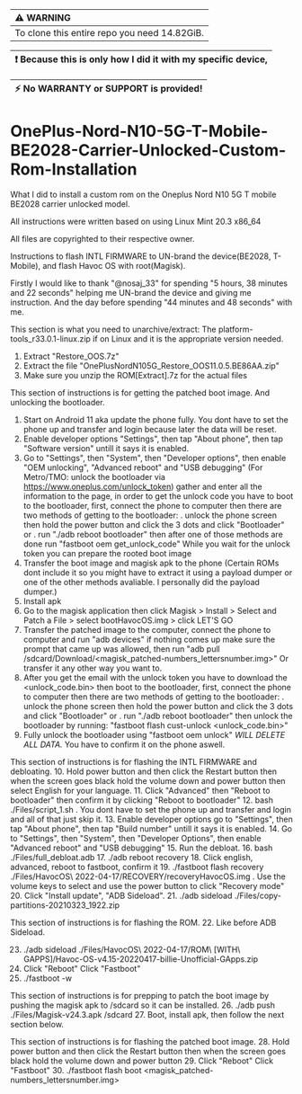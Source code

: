 | :warning: WARNING          |
|:---------------------------|
| To clone this entire repo you need 14.82GiB.      |

| :exclamation:  Because this is only how I did it with my specific device,   |
|-----------------------------------------|


| :zap:        No WARRANTY or SUPPORT is provided!   |
|-----------------------------------------|

# OnePlus-Nord-N10-5G-T-Mobile-BE2028-Carrier-Unlocked-Custom-Rom-Installation
What I did to install a custom rom on the Oneplus Nord N10 5G T mobile BE2028 carrier unlocked model.

All instructions were written based on using Linux Mint 20.3 x86_64

All files are copyrighted to their respective owner.


Instructions to flash INTL FIRMWARE to UN-brand the device(BE2028, T-Mobile), and flash Havoc OS with root(Magisk).

Firstly I would like to thank "@nosaj_33" for spending "5 hours, 38 minutes and 22 seconds" helping me UN-brand the device and giving me instruction. And the day before spending "44 minutes and 48 seconds" with me.

This section is what you need to unarchive/extract:
The platform-tools_r33.0.1-linux.zip if on Linux and it is the appropriate version needed.
01. Extract "Restore_OOS.7z"
02. Extract the file "OnePlusNordN105G_Restore_OOS11.0.5.BE86AA.zip"
03. Make sure you unzip the ROM[Extract].7z for the actual files

This section of instructions is for getting the patched boot image. And unlocking the bootloader.
1. Start on Android 11 aka update the phone fully. You dont have to set the phone up and transfer and login because later the data will be reset.
2. Enable developer options  "Settings", then tap "About phone", then tap "Software version" untill it says it is enabled.
3. Go to "Settings", then "System", then "Developer options", then enable "OEM unlocking", "Advanced reboot" and "USB debugging"
(For Metro/TMO: unlock the bootloader via https://www.oneplus.com/unlock_token)
gather and enter all the information to the page,
in order to get the unlock code you have to boot to the bootloader,
first, connect the phone to computer
then there are two methods of getting to the bootloader:
. unlock the phone screen then hold the power button and click the 3 dots and click "Bootloader"
or
. run "./adb reboot bootloader"
then after one of those methods are done run "fastboot oem get_unlock_code"
While you wait for the unlock token you can prepare the rooted boot image
4. Transfer the boot image and magisk apk to the phone (Certain ROMs dont include it so you might have to extract it using a payload dumper or one of the other methods avaliable. I personally did the payload dumper.)
5. Install apk
6. Go to the magisk application then click Magisk > Install > Select and Patch a File > select bootHavocOS.img > click LET'S GO
7. Transfer the patched image to the computer, connect the phone to computer and run "adb devices" if nothing comes up make sure the prompt that came up was allowed, then run "adb pull /sdcard/Download/<magisk_patched-numbers_lettersnumber.img>"
Or transfer it any other way you want to.
8. After you get the email with the unlock token you have to download the <unlock_code.bin> then boot to the bootloader,
first, connect the phone to computer
then there are two methods of getting to the bootloader:
. unlock the phone screen then hold the power button and click the 3 dots and click "Bootloader"
or
. run "./adb reboot bootloader"
then unlock the bootloader by running: "fastboot flash cust-unlock <unlock_code.bin>"
9. Fully unlock the bootloader using "fastboot oem unlock" *WILL DELETE ALL DATA.* You have to confirm it on the phone aswell.

This section of instructions is for flashing the INTL FIRMWARE and debloating.
10. Hold power button and then click the Restart button then when the screen goes black hold the volume down and power button then select English for your language.
11. Click "Advanced" then "Reboot to bootloader" then confirm it by clicking "Reboot to bootloader"
12. bash ./Files/script_1.sh
. You dont have to set the phone up and transfer and login and all of that just skip it.
13. Enable developer options go to "Settings", then tap "About phone", then tap "Build number" untill it says it is enabled.
14. Go to "Settings", then "System", then "Developer Options", then enable "Advanced reboot" and "USB debugging"
15. Run the debloat.
16. bash ./Files/full_debloat.adb
17. ./adb reboot recovery
18. Click english, advanced, reboot to fastboot, confirm it
19. ./fastboot flash recovery ./Files/HavocOS\ 2022-04-17/RECOVERY/recoveryHavocOS.img
. Use the volume keys to select and use the power button to click "Recovery mode"
20. Click "Install update", "ADB Sideload".
21. ./adb sideload ./Files/copy-partitions-20210323_1922.zip

This section of instructions is for flashing the ROM.
22. Like before ADB Sideload.

23. ./adb sideload ./Files/HavocOS\ 2022-04-17/ROM\ \[WITH\ GAPPS\]/Havoc-OS-v4.15-20220417-billie-Unofficial-GApps.zip
24. Click "Reboot" Click "Fastboot"
25. ./fastboot -w

This section of instructions is for prepping to patch the boot image by pushing the magisk apk to /sdcard so it can be installed.
26. ./adb push ./Files/Magisk-v24.3.apk /sdcard
27. Boot, install apk, then follow the next section below.

This section of instructions is for flashing the patched boot image.
28. Hold power button and then click the Restart button then when the screen goes black hold the volume down and power button
29. Click "Reboot" Click "Fastboot"
30. ./fastboot flash boot <magisk_patched-numbers_lettersnumber.img>
